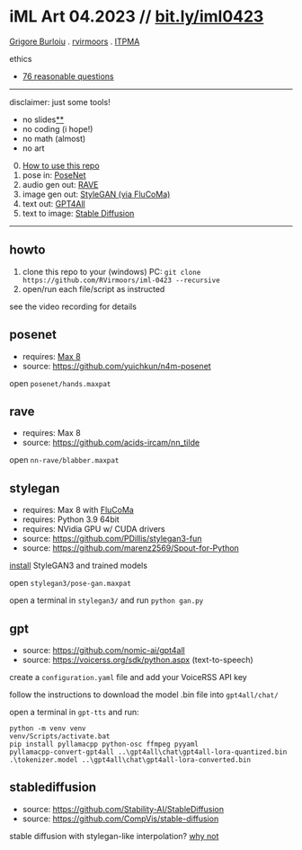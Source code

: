 # iML Art 04.2023 // [bit.ly/iml0423](https://bit.ly/iml0423)

[Grigore Burloiu](https://cinetic.arts.ro/en/echipa/grigore-burloiu/) . [rvirmoors](https://rvirmoors.github.io/) . [ITPMA](https://itpma.notion.site/)

ethics
- [76 reasonable questions](https://76questions.neocities.org/)

---

disclaimer: just some tools!
- no slides[*](https://rvirmoors.github.io/ccia/slides/intro-ml-workshop)[*](https://rvirmoors.github.io/ccia/slides/stylegan-workshop)
- no coding (i hope!)
- no math (almost)
- no art

0. [How to use this repo](#howto)
1. pose in: [PoseNet](#posenet)
2. audio gen out: [RAVE](#rave)
3. image gen out: [StyleGAN (via FluCoMa)](#stylegan)
4. text out: [GPT4All](#gpt)
5. text to image: [Stable Diffusion](#stablediffusion)

---

## howto

1. clone this repo to your (windows) PC: `git clone https://github.com/RVirmoors/iml-0423 --recursive`
2. open/run each file/script as instructed

see the video recording for details

## posenet

- requires: [Max 8](https://cycling74.com/downloads)
- source: https://github.com/yuichkun/n4m-posenet

open `posenet/hands.maxpat`

## rave

- requires: Max 8
- source: https://github.com/acids-ircam/nn_tilde

open `nn-rave/blabber.maxpat`

## stylegan

- requires: Max 8 with [FluCoMa](https://www.flucoma.org/download/)
- requires: Python 3.9 64bit
- requires: NVidia GPU w/ CUDA drivers
- source: https://github.com/PDillis/stylegan3-fun
- source: https://github.com/marenz2569/Spout-for-Python

[install](stylegan3/startup.txt) StyleGAN3 and trained models

open `stylegan3/pose-gan.maxpat`

open a terminal in `stylegan3/` and run `python gan.py`

## gpt

- source: https://github.com/nomic-ai/gpt4all
- source: https://voicerss.org/sdk/python.aspx (text-to-speech)

create a `configuration.yaml` file and add your VoiceRSS API key

follow the instructions to download the model .bin file into `gpt4all/chat/`

open a terminal in `gpt-tts` and run:

```
python -m venv venv
venv/Scripts/activate.bat
pip install pyllamacpp python-osc ffmpeg pyyaml
pyllamacpp-convert-gpt4all ..\gpt4all\chat\gpt4all-lora-quantized.bin .\tokenizer.model ..\gpt4all\chat\gpt4all-lora-converted.bin
```

## stablediffusion

- source: https://github.com/Stability-AI/StableDiffusion
- source: https://github.com/CompVis/stable-diffusion


stable diffusion with stylegan-like interpolation? [why not](https://sites.google.com/view/stylegan-t/)